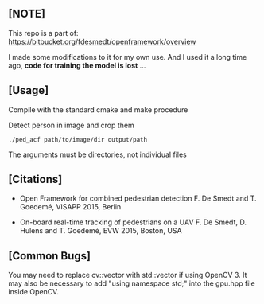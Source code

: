 ## [NOTE]

This repo is a part of: https://bitbucket.org/fdesmedt/openframework/overview

I made some modifications to it for my own use.
And I used it a long time ago, **code for training the model is lost** ...

## [Usage]
Compile with the standard cmake and make procedure

Detect person in image and crop them

    ./ped_acf path/to/image/dir output/path

The arguments must be directories, not individual files

## [Citations]
*  Open Framework for combined pedestrian detection
    F. De Smedt and T. Goedemé, VISAPP 2015, Berlin

*  On-board real-time tracking of pedestrians on a UAV
   F. De Smedt, D. Hulens and T. Goedemé, EVW 2015, Boston, USA

## [Common Bugs]
You may need to replace cv::vector with std::vector if using OpenCV 3.
It may also be necessary to add "using namespace std;" into the gpu.hpp file inside OpenCV.
